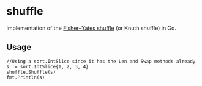 shuffle
=======

Implementation of the [Fisher–Yates shuffle](http://en.wikipedia.org/wiki/Fisher–Yates_shuffle) (or Knuth shuffle) in Go.

Usage
-----

	//Using a sort.IntSlice since it has the Len and Swap methods already
	s := sort.IntSlice{1, 2, 3, 4}
	shuffle.Shuffle(s)
	fmt.Println(s)


